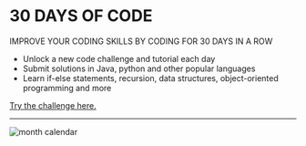 # 30 DAYS OF CODE
IMPROVE YOUR CODING SKILLS BY CODING FOR 30 DAYS IN A ROW
<br>
- Unlock a new code challenge and tutorial each day
- Submit solutions in Java, python and other popular languages
- Learn if-else statements, recursion, data structures, object-oriented programming and more

[Try the challenge here.](https://www.hackerrank.com/contests/30-days-of-code/challenges/page/1)

---
  ![month calendar](https://thumbs.dreamstime.com/b/calendario-mensual-con-d%C3%ADas-87459847.jpg)